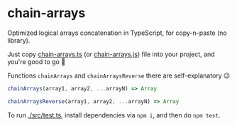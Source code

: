 # chain-arrays

Optimized logical arrays concatenation in TypeScript, for copy-n-paste (no library).

Just copy [chain-arrays.ts](./src/chain-arrays.ts) (or [chain-arrays.js](./src/chain-arrays.js)) file into your project, and you're good to go 🚀

Functions `chainArrays` and `chainArraysReverse` there are self-explanatory 😉

```js
chainArrays(array1, array2, ...arrayN) => Array

chainArraysReverse(array1, array2, ...arrayN) => Array
```

To run [./src/test.ts](./src/test.ts), install dependencies via `npm i`, and then do `npm test`.
